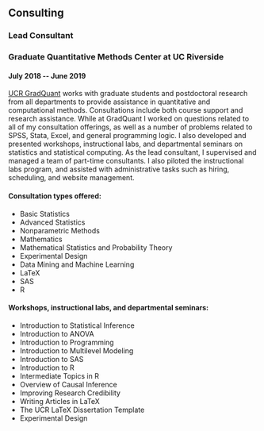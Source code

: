 ## Consulting

### Lead Consultant
### Graduate Quantitative Methods Center at UC Riverside 
#### July 2018 -- June 2019

<a href="https://gradquant.ucr.edu/" target="blank">UCR GradQuant</a> works with graduate students and postdoctoral research from all departments to provide assistance in quantitative and computational methods. Consultations include both course support and research assistance. While at GradQuant I worked on questions related to all of my consultation offerings, as well as a number of problems related to SPSS, Stata, Excel, and general programming logic. I also developed and presented workshops, instructional labs, and departmental seminars on statistics and statistical computing. As the lead consultant, I supervised and managed a team of part-time consultants. I also piloted the instructional labs program, and assisted with administrative tasks such as hiring, scheduling, and website management.

#### Consultation types offered: 
- Basic Statistics
- Advanced Statistics
- Nonparametric Methods
- Mathematics
- Mathematical Statistics and Probability Theory
- Experimental Design
- Data Mining and Machine Learning
- LaTeX
- SAS
- R

#### Workshops, instructional labs, and departmental seminars: 
- Introduction to Statistical Inference
- Introduction to ANOVA
- Introduction to Programming 
- Introduction to Multilevel Modeling
- Introduction to SAS
- Introduction to R
- Intermediate Topics in R
- Overview of Causal Inference
- Improving Research Credibility
- Writing Articles in LaTeX
- The UCR LaTeX Dissertation Template
- Experimental Design
